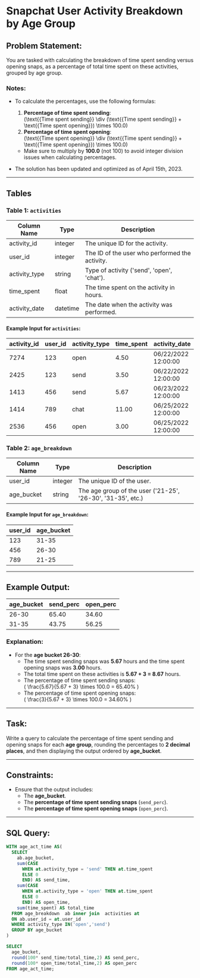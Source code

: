 # Snapchat User Activity Breakdown by Age Group

## Problem Statement:
You are tasked with calculating the breakdown of time spent sending versus opening snaps, as a percentage of total time spent on these activities, grouped by age group.

### Notes:
- To calculate the percentages, use the following formulas:
    1. **Percentage of time spent sending**:  
       \(\text{{Time spent sending}} \div (\text{{Time spent sending}} + \text{{Time spent opening}}) \times 100.0\)
    2. **Percentage of time spent opening**:  
       \(\text{{Time spent opening}} \div (\text{{Time spent sending}} + \text{{Time spent opening}}) \times 100.0\)
  
  - Make sure to multiply by **100.0** (not 100) to avoid integer division issues when calculating percentages.
  
- The solution has been updated and optimized as of April 15th, 2023.

---

## Tables

### Table 1: `activities`

| Column Name    | Type     | Description                                |
|----------------|----------|--------------------------------------------|
| activity_id    | integer  | The unique ID for the activity.            |
| user_id        | integer  | The ID of the user who performed the activity. |
| activity_type  | string   | Type of activity ('send', 'open', 'chat'). |
| time_spent     | float    | The time spent on the activity in hours.   |
| activity_date  | datetime | The date when the activity was performed.  |

#### Example Input for `activities`:
| activity_id | user_id | activity_type | time_spent | activity_date         |
|-------------|---------|---------------|------------|-----------------------|
| 7274        | 123     | open          | 4.50       | 06/22/2022 12:00:00   |
| 2425        | 123     | send          | 3.50       | 06/22/2022 12:00:00   |
| 1413        | 456     | send          | 5.67       | 06/23/2022 12:00:00   |
| 1414        | 789     | chat          | 11.00      | 06/25/2022 12:00:00   |
| 2536        | 456     | open          | 3.00       | 06/25/2022 12:00:00   |

### Table 2: `age_breakdown`

| Column Name  | Type   | Description                          |
|--------------|--------|--------------------------------------|
| user_id      | integer| The unique ID of the user.           |
| age_bucket   | string | The age group of the user ('21-25', '26-30', '31-35', etc.) |

#### Example Input for `age_breakdown`:
| user_id | age_bucket |
|---------|------------|
| 123     | 31-35      |
| 456     | 26-30      |
| 789     | 21-25      |

---

## Example Output:

| age_bucket | send_perc | open_perc |
|------------|-----------|-----------|
| 26-30      | 65.40     | 34.60     |
| 31-35      | 43.75     | 56.25     |

### Explanation:

- For the **age bucket 26-30**:
  - The time spent sending snaps was **5.67** hours and the time spent opening snaps was **3.00** hours.
  - The total time spent on these activities is **5.67 + 3 = 8.67** hours.
  - The percentage of time spent sending snaps:  
    \( \frac{5.67}{5.67 + 3} \times 100.0 = 65.40\% \)
  - The percentage of time spent opening snaps:  
    \( \frac{3}{5.67 + 3} \times 100.0 = 34.60\% \)

---

## Task:
Write a query to calculate the percentage of time spent sending and opening snaps for each **age group**, rounding the percentages to **2 decimal places**, and then displaying the output ordered by **age_bucket**.

--- 

## Constraints:
- Ensure that the output includes:
  - The **age_bucket**.
  - The **percentage of time spent sending snaps** (`send_perc`).
  - The **percentage of time spent opening snaps** (`open_perc`).

---

## SQL Query:
```sql
WITH age_act_time AS(
  SELECT
    ab.age_bucket,
    sum(CASE
      WHEN at.activity_type = 'send' THEN at.time_spent 
      ELSE 0
      END) AS send_time,
    sum(CASE
      WHEN at.activity_type = 'open' THEN at.time_spent 
      ELSE 0
      END) AS open_time,
    sum(time_spent) AS total_time
  FROM age_breakdown  ab inner join  activities at
  ON ab.user_id = at.user_id
  WHERE activity_type IN('open','send')
  GROUP BY age_bucket
)

SELECT 
  age_bucket,
  round(100* send_time/total_time,2) AS send_perc,
  round(100* open_time/total_time,2) AS open_perc
FROM age_act_time;
  

  

  
